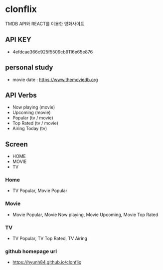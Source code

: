# clonflix

TMDB API와 REACT를 이용한 영화사이트

## API KEY
- 4efdcae366c925f5509cb9116e65e876

## personal study
- movie date : https://www.themoviedb.org

## API Verbs
- Now playing (movie)
- Upcoming (movie)
- Popular (tv / movie)
- Top Rated (tv / movie)
- Airing Today (tv)

## Screen
- HOME
- MOVIE
- TV

### Home
- TV Popular, Movie Popular

### Movie
- Movie Popular, Movie Now playing, Movie Upcoming, Movie Top Rated

### TV
- TV Popular, TV Top Rated, TV Airing

### github homepage url
- https://hyunh84.github.io/clonflix